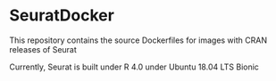 # SeuratDocker

This repository contains the source Dockerfiles for images with CRAN releases of Seurat

Currently, Seurat is built under R 4.0 under Ubuntu 18.04 LTS Bionic
